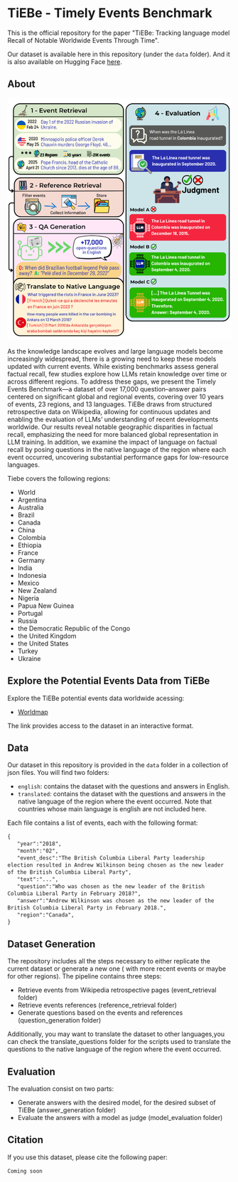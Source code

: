 # TiEBe - Timely Events Benchmark

This is the official repository for the paper "TiEBe: Tracking language model Recall of Notable Worldwide Events Through Time".

Our dataset is available here in this repository (under the `data` folder). And it is also available on Hugging Face [here](https://huggingface.co/datasets/TimelyEventsBenchmark/TiEBe).

## About 

![Benchmark track](static/TiEBe.png)


As the knowledge landscape evolves and large language models become increasingly widespread, there is a growing need to keep these models updated with current events. While existing benchmarks assess general factual recall, few studies explore how LLMs retain knowledge over time or across different regions. To address these gaps, we present the Timely Events Benchmark—a dataset of over 17,000 question–answer pairs centered on significant global and regional events, covering over 10 years of events, 23 regions, and 13 languages. TiEBe draws from structured retrospective data on Wikipedia, allowing for continuous updates and enabling the evaluation of LLMs’ understanding of recent developments worldwide. Our results reveal notable geographic disparities in factual recall, emphasizing the need for more balanced global representation in LLM training. In addition, we examine the impact of language on factual recall by posing questions in the native language of the region where each event occurred, uncovering substantial performance gaps for low-resource languages.

Tiebe covers the following regions:

- World
- Argentina
- Australia
- Brazil
- Canada
- China
- Colombia
- Ethiopia
- France
- Germany
- India
- Indonesia
- Mexico
- New Zealand
- Nigeria
- Papua New Guinea
- Portugal
- Russia
- the Democratic Republic of the Congo
- the United Kingdom
- the United States
- Turkey
- Ukraine

## Explore the Potential Events Data from TiEBe
Explore the TiEBe potential events data worldwide acessing:
- [Worldmap](static/tiebe_potential_events_data.html)

The link provides access to the dataset in an interactive format.

## Data

Our dataset in this repository is provided in the `data` folder in a collection of json files. You will find two folders:
- `english`: contains the dataset with the questions and answers in English.
- `translated`: contains the dataset with the questions and answers in the native language of the region where the event occurred. Note that countries whose main language is english are not included here.

Each file contains a list of events, each with the following format:
```
{
   "year":"2018",
   "month":"02",
   "event_desc":"The British Columbia Liberal Party leadership election resulted in Andrew Wilkinson being chosen as the new leader of the British Columbia Liberal Party",
   "text":"...",
   "question":"Who was chosen as the new leader of the British Columbia Liberal Party in February 2018?",
   "answer":"Andrew Wilkinson was chosen as the new leader of the British Columbia Liberal Party in February 2018.",
   "region":"Canada",
}
```

## Dataset Generation

The repository includes all the steps necessary to either replicate the current dataset or generate a new one ( with more recent events or maybe for other regions). The pipeline contains three steps:

- Retrieve events from Wikipedia retrospective pages (event_retrieval folder)
- Retrieve events references (reference_retrieval folder)
- Generate questions based on the events and references (question_generation folder)

Additionally, you may want to translate the dataset to other languages,you can check the translate_questions folder for the scripts used to translate the questions to the native language of the region where the event occurred.

## Evaluation

The evaluation consist on two parts:


- Generate answers with the desired model, for the desired subset of TiEBe (answer_generation folder)
- Evaluate the answers with a model as judge (model_evaluation folder)

## Citation

If you use this dataset, please cite the following paper:

```
Coming soon
```

